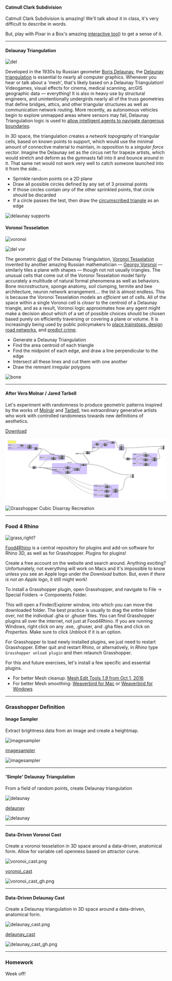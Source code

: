 #### Catmull Clark Subdivision

Catmull Clark Subdivision is amazing! We'll talk about it in class, it's very difficult to describe in words.

But, play with Pixar in a Box's amazing [interactive tool](https://www.khanacademy.org/partner-content/pixar/modeling-character/modeling-subdivision/p/interactive-subdivision-in-3d)) to get a sense of it.






-----

#### Delaunay Triangulation

![del](https://i.pinimg.com/originals/76/c1/a2/76c1a2a0222ff50861797b6152db8aa2.jpg)

Developed in the 1930s by Russian geometer [Boris Delaunay](https://en.wikipedia.org/wiki/Boris_Delaunay), the [Delaunay triangulation](https://en.wikipedia.org/wiki/Delaunay_triangulation) is essential to nearly all computer graphics. Whenever you hear or talk about a 'mesh', that's likely based on a Delaunay Triangulation! Videogames, visual effects for cinema, medical scanning, arcGIS geographic data — everything! It is also in heavy use by structural engineers, and unintentionally undergirds nearly all of the truss geometries that define bridges, attics, and other triangular structures as well as communication network routing. More recently, as autonomous vehicles begin to explore unmapped areas where sensors may fail, Delaunay Triangulation logic is used to [allow intelligent agents to navigate dangerous boundaries](https://en.wikipedia.org/wiki/Constrained_Delaunay_triangulation). 

In 3D space, the triangulation creates a *network topography* of triangular cells, based on known points to support, which would use the minimal amount of connective material to maintain, in opposition to a *singular force vector*. Imagine the Delaunay set as the circus net for trapeze artists, which would stretch and deform as the gymnasts fall into it and bounce around in it. That same net would not work very well to catch someone launched into it from the side...

- Sprinkle random points on a 2D plane
- Draw all possible circles defined by any set of 3 proximal points
- If those circles contain *any* of the other sprinkled points, that circle should be discarded
- If a circle passes the test, then draw the [circumscribed triangle](https://en.wikipedia.org/wiki/Circumscribed_circle) as an edge

![delaunay supports](http://codingcity.org/wp-content/uploads/2015/07/renderingplaza2.jpg)


#### Voronoi Tesselation

![voronoi](http://datagenetics.com/blog/may12017/anim2.gif)

![del vor](http://meemoo.org/images/delaunay_voronoi_dual.gif)

The geometric [*dual*](https://en.wikipedia.org/wiki/Dual_polyhedron) of the Delaunay Triangulation, [Voronoi Tesselation](https://en.wikipedia.org/wiki/Voronoi_diagram) invented by another amazing Russian mathematician — [Georgy Voronoi](https://en.wikipedia.org/wiki/Georgy_Voronoy) — similarly tiles a plane with shapes — though not not usually triangles. The unusual cells that come out of the Voronoi Tesselation model fairly accurately a multitude of natural formal phenomena as well as behaviors. Bone microstructure, sponge anatomy, soil clumping, termite and bee architecture, neuron network arrangement.... the list is almost endless. This is because the Voronoi Tesselation models an *efficient* set of cells. All of the space within a single Voronoi cell is *closer* to the centroid of a Delaunay triangle, and as a result, Voronoi logic approximates how any agent might make a decision about which of a set of possible choices should be chosen based purely on efficiently traversing or covering a plane or volume. It is increasingly being used by public policymakers to [place trainstops, design road networks](http://datagenetics.com/blog/may12017/index.html), and [predict crime](https://www.tandfonline.com/doi/abs/10.1080/00330124.2017.1288578?scroll=top&needAccess=true&journalCode=rtpg20).

- Generate a Delaunay Triangulation
- Find the area centroid of each triangle
- Find the midpoint of each edge, and draw a line perpendicular to the edge
- Intersect all these lines and cut them with one another
- Draw the remnant irregular polygons

![bone](https://afinemesh.files.wordpress.com/2014/04/printed-voronoi.jpg)


-----





#### After Vera Molnar / Jared Tarbell

Let's experiment with randomness to produce geometric patterns inspired by the works of [Molnár](http://www.veramolnar.com) and [Tarbell](http://www.complexification.net/gallery/), two extraordinary generative artists who work with controlled randomness towards new definitions of aesthetics.

[Download](random-pattern-definition.gh)

![Grasshopper Definition](random-pattern-grasshopper.png)

![Grasshopper Cubic Disarray Recreation](random-pattern-screenshot.png)

-----



### Food 4 Rhino

![grass,right?](rhino.gif)

[Food4Rhino](http://www.food4rhino.com) is a central repository for plugins and add-on software for Rhino 3D, as well as for Grasshopper. Plugins for plugins! 

Create a free account on the website and search around. Anything exciting? Unfortunately, not everything will work on Macs and it's impossible to know unless you see an Apple logo under the *Download* button. But, even if *there is not an Apple logo*, it still might work!

To install a Grasshopper plugin, open Grasshopper, and navigate to File -> Special Folders -> Components Folder.

This will open a Finder/Explorer window, into which you can move the downloaded folder. The best practice is usually to drag the entire folder over, not the individual .gha or .ghuser files. You can find Grasshopper plugins all over the internet, not just at Food4Rhino. If you are running Windows, right click on any .exe, .ghuser, and .gha files and click on *Properties*. Make sure to click *Unblock* if it is an option.

For Grasshopper to load newly installed plugins, we just need to restart Grasshopper. Either quit and restart Rhino, or alternatively, in *Rhino* type `Grasshopper unload plugin` and then relaunch Grasshopper.

For this and future exercises, let's install a few specific and essential plugins.

- For better Mesh cleanup: [Mesh Edit Tools *1.9* from Oct 1, 2016](https://www.food4rhino.com/app/meshedit)
- For better Mesh smoothing: [Weaverbird for Mac](http://www.giuliopiacentino.com/get-wb-no-admin/) or [Weaverbird for Windows](http://www.giuliopiacentino.com/get-wb/)

-----

### Grasshopper Definition


#### Image Sampler

Extract brightness data from an image and create a heightmap.

![imagesampler](imagesampler.png)

[imagesampler](imagesampler.gh)

![imagesampler](imagesampler_gh.png)

-----

#### 'Simple' Delaunay Triangulation

From a field of random points, create Delaunay triangulation

![delaunay](delaunay.png)

[delaunay](delaunay.gh)

![delaunay](delaunay_gh.png)

-----

#### Data-Driven Voronoi Cast

Create a voronoi tesselation in 3D space around a data-driven, anatomical form. Allow for variable cell openness based on attractor curve.

![voronoi_cast.png](voronoi_cast.png)

[voronoi_cast](voronoi_cast.gh)

![voronoi_cast_gh.png](voronoi_cast_gh.png)

-----

#### Data-Driven Delaunay Cast

Create a Delaunay triangulation in 3D space around a data-driven, anatomical form.

![delaunay_cast.png](delaunay_cast.png)

[delaunay_cast](delaunay_cast.gh)

![delaunay_cast_gh.png](delaunay_cast_gh.png)

-----

### Homework

Week off!
